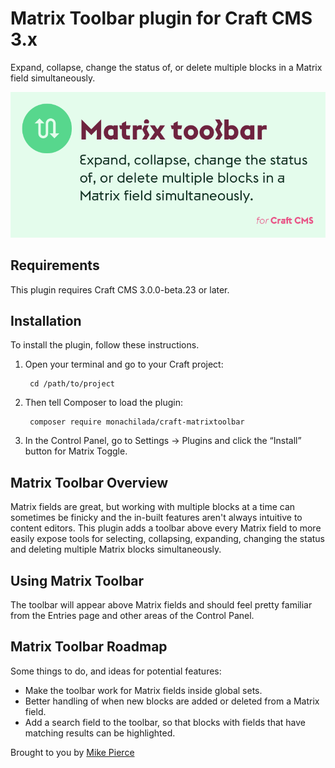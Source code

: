 # Matrix Toolbar plugin for Craft CMS 3.x

Expand, collapse, change the status of, or delete multiple blocks in a Matrix field simultaneously.

![Screenshot](resources/header.png)

## Requirements

This plugin requires Craft CMS 3.0.0-beta.23 or later.

## Installation

To install the plugin, follow these instructions.

1. Open your terminal and go to your Craft project:

        cd /path/to/project

2. Then tell Composer to load the plugin:

        composer require monachilada/craft-matrixtoolbar

3. In the Control Panel, go to Settings → Plugins and click the “Install” button for Matrix Toggle.

## Matrix Toolbar Overview

Matrix fields are great, but working with multiple blocks at a time can sometimes be finicky and the in-built features aren't always intuitive to content editors. This plugin adds a toolbar above every Matrix field to more easily expose tools for selecting, collapsing, expanding, changing the status and deleting multiple Matrix blocks simultaneously.

## Using Matrix Toolbar

The toolbar will appear above Matrix fields and should feel pretty familiar from the Entries page and other areas of the Control Panel.

## Matrix Toolbar Roadmap

Some things to do, and ideas for potential features:

* Make the toolbar work for Matrix fields inside global sets.
* Better handling of when new blocks are added or deleted from a Matrix field.
* Add a search field to the toolbar, so that blocks with fields that have matching results can be highlighted.

Brought to you by [Mike Pierce](https://michaelpierce.trade/)
